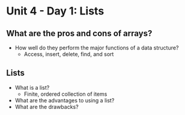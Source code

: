 # Unit 4 - Day 1: Lists

## What are the pros and cons of arrays?
  * How well do they perform the major functions of a data structure?
    * Access, insert, delete, find, and sort

## Lists
  * What is a list?
    * Finite, ordered collection of items
  * What are the advantages to using a list?
  * What are the drawbacks?

